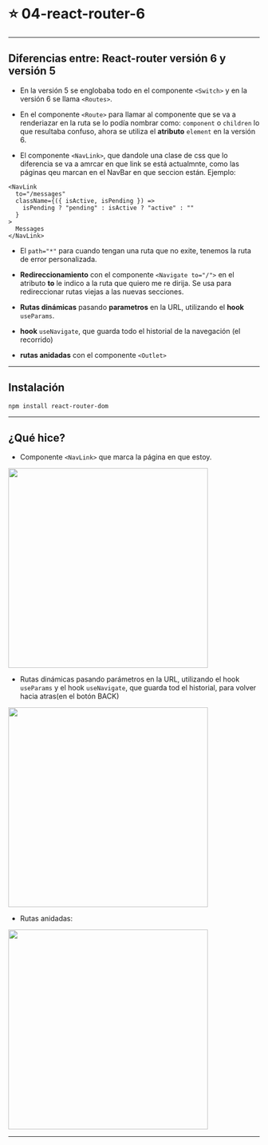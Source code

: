 # :star: 04-react-router-6

---

## Diferencias entre: React-router versión 6 y versión 5

- En la versión 5 se englobaba todo en el componente `<Switch>` y en la versión 6 se llama `<Routes>`.

- En el componente `<Route>` para llamar al componente que se va a renderiazar en la ruta se lo podía nombrar como: `component` o `children` lo que resultaba confuso, ahora se utiliza el **atributo** `element` en la versión 6.

- El componente `<NavLink>`, que dandole una clase de css que lo diferencia se va a amrcar en que link se está actualmnte, como las páginas qeu marcan en el NavBar en que seccion están. Ejemplo:

```JSX
<NavLink
  to="/messages"
  className={({ isActive, isPending }) =>
    isPending ? "pending" : isActive ? "active" : ""
  }
>
  Messages
</NavLink>
```

- El `path="*"` para cuando tengan una ruta que no exite, tenemos la ruta de error personalizada.

- **Redireccionamiento** con el componente `<Navigate to="/">` en el atributo **to** le indico a la ruta que quiero me re dirija. Se usa para redireccionar rutas viejas a las nuevas secciones.

- **Rutas dinámicas** pasando **parametros** en la URL, utilizando el **hook** `useParams`.

- **hook** `useNavigate`, que guarda todo el historial de la navegación (el recorrido)

- **rutas anidadas** con el componente `<Outlet>`

---

## Instalación

``npm install react-router-dom``

---

## ¿Qué hice?

- Componente `<NavLink>` que marca la página en que estoy.

<img src="https://github.com/eugenia1984/React-con-JonMircha/assets/72580574/2f831559-4f30-4d10-9dca-9f6ab466bdf5" width="400" />

- Rutas dinámicas pasando parámetros en la URL, utilizando el hook `useParams` y el hook `useNavigate`, que guarda tod el historial, para volver hacia atras(en el botón BACK)

<img src="https://github.com/eugenia1984/React-con-JonMircha/assets/72580574/c73feb23-fa61-49e8-839b-7e9588d3f754" width="400" />

- Rutas anidadas:

<img src="https://github.com/eugenia1984/React-con-JonMircha/assets/72580574/f8a30553-272c-4f9f-be8f-68bf33ae367c" width="400" />



---
